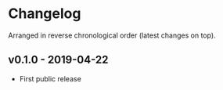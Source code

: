 # Changelog

Arranged in reverse chronological order (latest changes on top).

## v0.1.0 - 2019-04-22

* First public release

